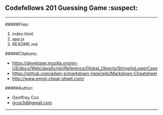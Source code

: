 ## **Codefellows 201 Guessing Game** :suspect:
-------------

#####Files:
1. index.html
2. app.js
3. README.md

#####Citations:
* https://developer.mozilla.org/en-US/docs/Web/JavaScript/Reference/Global_Objects/String/toLowerCase
* https://github.com/adam-p/markdown-here/wiki/Markdown-Cheatsheet
* http://www.emoji-cheat-sheet.com/

#####Author:
* Geoffrey Cox
* gcox3d@gmail.com
-----------
